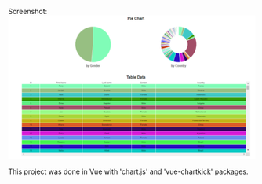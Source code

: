 Screenshot:
![alt](./src/assets/screenshot.PNG)

This project was done in Vue with 'chart.js' and 'vue-chartkick' packages.
